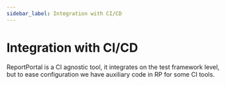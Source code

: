 ```yaml
---
sidebar_label: Integration with CI/CD
---
```


# Integration with CI/CD

ReportPortal is a CI agnostic tool, it integrates on the test framework level, but to ease configuration we have auxiliary code in RP for some CI tools.
